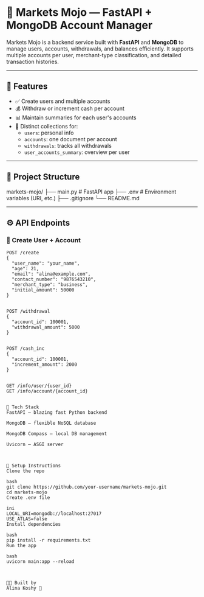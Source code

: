 # 💸 Markets Mojo — FastAPI + MongoDB Account Manager

Markets Mojo is a backend service built with **FastAPI** and **MongoDB** to manage users, accounts, withdrawals, and balances efficiently. It supports multiple accounts per user, merchant-type classification, and detailed transaction histories.

---

## 🚀 Features

- ✅ Create users and multiple accounts
- 💰 Withdraw or increment cash per account
- 📊 Maintain summaries for each user's accounts
- 🔐 Distinct collections for:
  - `users`: personal info
  - `accounts`: one document per account
  - `withdrawals`: tracks all withdrawals
  - `user_accounts_summary`: overview per user

---

## 📁 Project Structure

markets-mojo/
├── main.py # FastAPI app
├── .env # Environment variables (URI, etc.)
├── .gitignore
└── README.md

---

## ⚙️ API Endpoints

### 🔹 Create User + Account

```http
POST /create
{
  "user_name": "your_name",
  "age": 21,
  "email": "alina@example.com",
  "contact_number": "9876543210",
  "merchant_type": "business",
  "initial_amount": 50000
}


POST /withdrawal
{
  "account_id": 100001,
  "withdrawal_amount": 5000
}


POST /cash_inc
{
  "account_id": 100001,
  "increment_amount": 2000
}


GET /info/user/{user_id}
GET /info/account/{account_id}


🧠 Tech Stack
FastAPI – blazing fast Python backend

MongoDB – flexible NoSQL database

MongoDB Compass – local DB management

Uvicorn – ASGI server



🔧 Setup Instructions
Clone the repo

bash
git clone https://github.com/your-username/markets-mojo.git
cd markets-mojo
Create .env file

ini
LOCAL_URI=mongodb://localhost:27017
USE_ATLAS=false
Install dependencies

bash
pip install -r requirements.txt
Run the app

bash
uvicorn main:app --reload



👩‍💻 Built by
Alina Koshy 💚

